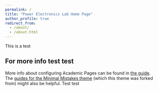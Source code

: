 ```yaml
---
permalink: /
title: "Power Electronics Lab Home Page"
author_profile: true
redirect_from: 
  - /about/
  - /about.html
---
```


This is a test

                        

For more info test test 
------
More info about configuring Academic Pages can be found in [the guide](https://academicpages.github.io/markdown/). The [guides for the Minimal Mistakes theme](https://mmistakes.github.io/minimal-mistakes/docs/configuration/) (which this theme was forked from) might also be helpful. Test test 

